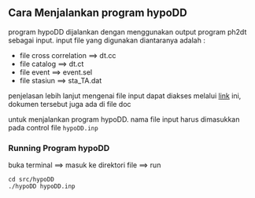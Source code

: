 ## Cara Menjalankan program hypoDD
program hypoDD dijalankan dengan menggunakan output program ph2dt sebagai input.
input file yang digunakan diantaranya adalah :
- file cross correlation ==> dt.cc
- file catalog ==> dt.ct
- file event ==> event.sel
- file stasiun ==> sta_TA.dat

penjelasan lebih lanjut mengenai file input dapat diakses melalui [link](https://www.ldeo.columbia.edu/~felixw/papers/Waldhauser_OFR2001.pdf) ini, 
dokumen tersebut juga ada di file doc

untuk menjalankan program hypoDD. nama file input harus dimasukkan pada control file `hypoDD.inp`

### Running Program hypoDD
buka terminal ==> masuk ke direktori file ==> run
```
cd src/hypoDD
./hypoDD hypoDD.inp

```

